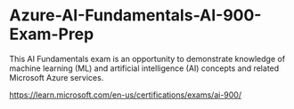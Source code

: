 # Azure-AI-Fundamentals-AI-900-Exam-Prep
This AI Fundamentals exam is an opportunity to demonstrate knowledge of machine learning (ML) and artificial intelligence (AI) concepts and related Microsoft Azure services. 

https://learn.microsoft.com/en-us/certifications/exams/ai-900/
